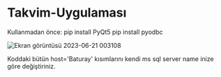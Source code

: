 # Takvim-Uygulaması

Kullanmadan önce:
pip install PyQt5
pip install pyodbc






![Ekran görüntüsü 2023-06-21 003108](https://github.com/sezenMelis/Takvim-Uygulamas-/assets/114255442/c6c5214d-a495-4004-bb67-f9cf98c3e4d3)

Koddaki bütün host='Baturay' kısımlarını kendi  ms sql server name inize göre değiştiriniz.
